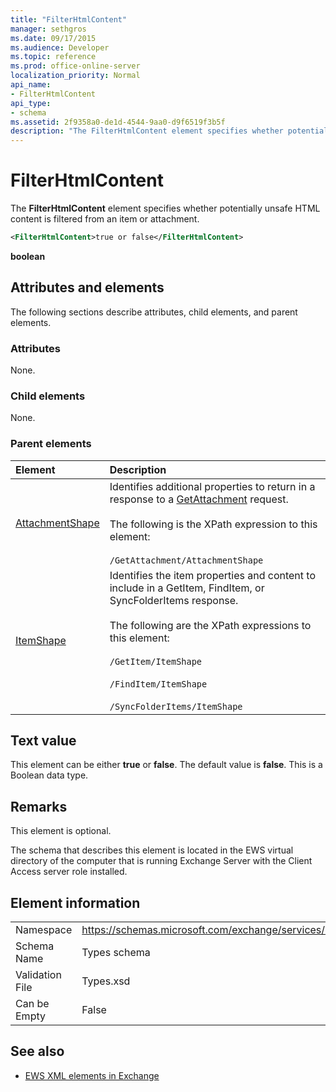 ```yaml
---
title: "FilterHtmlContent"
manager: sethgros
ms.date: 09/17/2015
ms.audience: Developer
ms.topic: reference
ms.prod: office-online-server
localization_priority: Normal
api_name:
- FilterHtmlContent
api_type:
- schema
ms.assetid: 2f9358a0-de1d-4544-9aa0-d9f6519f3b5f
description: "The FilterHtmlContent element specifies whether potentially unsafe HTML content is filtered from an item or attachment."
---
```


# FilterHtmlContent

The **FilterHtmlContent** element specifies whether potentially unsafe HTML content is filtered from an item or attachment. 
  
```xml
<FilterHtmlContent>true or false</FilterHtmlContent>
```

 **boolean**
## Attributes and elements

The following sections describe attributes, child elements, and parent elements.
  
### Attributes

None.
  
### Child elements

None.
  
### Parent elements

|**Element**|**Description**|
|:-----|:-----|
|[AttachmentShape](attachmentshape.md) <br/> | Identifies additional properties to return in a response to a [GetAttachment](getattachment.md) request.  <br/><br/>  The following is the XPath expression to this element: <br/> <br/>  `/GetAttachment/AttachmentShape` <br/> |
|[ItemShape](itemshape.md) <br/> | Identifies the item properties and content to include in a GetItem, FindItem, or SyncFolderItems response.  <br/> <br/> The following are the XPath expressions to this element: <br/> <br/>  `/GetItem/ItemShape`<br/> <br/>  `/FindItem/ItemShape`<br/> <br/>  `/SyncFolderItems/ItemShape` <br/> |
   
## Text value

This element can be either **true** or **false**. The default value is **false**. This is a Boolean data type.
  
## Remarks

This element is optional.
  
The schema that describes this element is located in the EWS virtual directory of the computer that is running Exchange Server with the Client Access server role installed.
  
## Element information

|||
|:-----|:-----|
|Namespace  <br/> |https://schemas.microsoft.com/exchange/services/2006/types  <br/> |
|Schema Name  <br/> |Types schema  <br/> |
|Validation File  <br/> |Types.xsd  <br/> |
|Can be Empty  <br/> |False  <br/> |
   
## See also

- [EWS XML elements in Exchange](ews-xml-elements-in-exchange.md)

